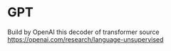 # GPT

Build by OpenAI
this decoder of transformer
source https://openai.com/research/language-unsupervised